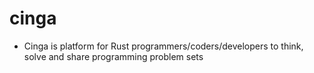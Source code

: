 # cinga
- Cinga is platform for Rust programmers/coders/developers to think, solve and share programming problem sets